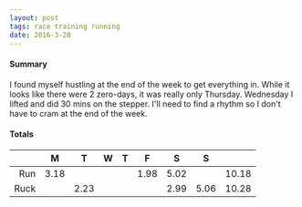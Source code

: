 ```yaml
---
layout: post
tags: race training running
date: 2016-3-20
---
```


#### Summary

I found myself hustling at the end of the week to get everything in. While it looks like there were 2 zero-days, it was really only Thursday. Wednesday I lifted and did 30 mins on the stepper. I'll need to find a rhythm so I don't have to cram at the end of the week.


#### Totals

|      | M    | T    | W | T | F    | S    | S    |       |
|-----:|------|------|---|---|------|------|------|-------|
|  Run | 3.18 |      |   |   | 1.98 | 5.02 |      | 10.18 |
| Ruck |      | 2.23 |   |   |      | 2.99 | 5.06 | 10.28 |
